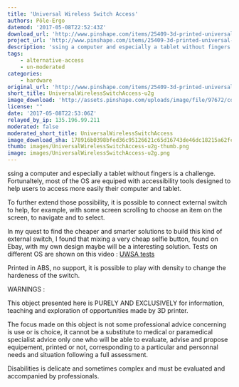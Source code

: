 ```yaml
---
title: 'Universal Wireless Switch Access'
authors: Pôle-Ergo
datemod: '2017-05-08T22:52:43Z'
download_url: 'http://www.pinshape.com/items/25409-3d-printed-universal-wireless-switch-access/download/25409'
project_url: 'http://www.pinshape.com/items/25409-3d-printed-universal-wireless-switch-access'
description: 'ssing a computer and especially a tablet without fingers is a challenge. Fortunaltely, most of the OS are equiped with accessibility tools designed to help users to access m'
tags:
    - alternative-access
    - un-moderated
categories:
    - hardware
original_url: 'http://www.pinshape.com/items/25409-3d-printed-universal-wireless-switch-access'
short_title: UniversalWirelessSwitchAccess-u2g
image_download: 'http://assets.pinshape.com/uploads/image/file/97672/container_universal-wireless-switch-access-3d-printing-97672.jpg'
license: ""
date: '2017-05-08T22:53:06Z'
relayed_by_ip: 135.196.99.211
moderated: false
moderated_short_title: UniversalWirelessSwitchAccess
image_download_sha: 178916b0398bfed36c95126621c65d16743de46dc18215a62fc654af31d45c2f
thumb: images/UniversalWirelessSwitchAccess-u2g-thumb.png
image: images/UniversalWirelessSwitchAccess-u2g.png
---
```

ssing a computer and especially a tablet without fingers is a challenge. Fortunaltely, most of the OS are equiped with accessibility tools designed to help users to access more easily their computer and tablet.

To further extend those possibility, it is possible to connect external switch to help, for example, with some screen scrolling to choose an item on the screen, to navigate and to select. 

In my quest to find the cheaper and smarter solutions to build this kind of external switch, I found that mixing a very cheap selfie button, found on Ebay, with my own design maybe will be a interesting solution. Tests on different OS are shown on this video : [UWSA tests](http://www.youtube.com/watch?v=yma1FJRDItg&amp;feature=youtu.be)

[](http://www.youtube.com/watch?v=yma1FJRDItg&amp;feature=youtu.be)

Printed in ABS, no support, it is possible to play with density to change the hardeness of the switch.

WARNINGS :

This object presented here is PURELY AND EXCLUSIVELY for information, teaching and exploration of opportunities made by 3D printer.

The focus made on this object is not some professional advice concerning is use or is choice, it cannot be a substitute to medical or paramedical specialist advice only one who will be able to evaluate, advise and propose equipement, printed or not, corresponding to a particular and personnal needs and situation following a full assessment.

Disabilities is delicate and sometimes complex and must be evaluated and accompanied by professionals.
